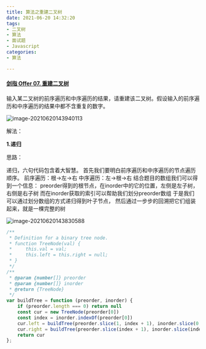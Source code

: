 ```yaml
---
title: 算法之重建二叉树
date: 2021-06-20 14:32:20
tags:
- 二叉树
- 算法
- 面试题
- Javascript
categories:
- 算法

---
```


#### [剑指 Offer 07. 重建二叉树](https://leetcode-cn.com/problems/zhong-jian-er-cha-shu-lcof/)

输入某二叉树的前序遍历和中序遍历的结果，请重建该二叉树。假设输入的前序遍历和中序遍历的结果中都不含重复的数字。

![image-20210620143940113](image-20210620143940113.png)

解法：

**1.递归**

思路：

递归，六句代码包含着大智慧。
首先我们要明白前序遍历和中序遍历的节点遍历顺序。
前序遍历：根->左->右
中序遍历：左->根->右
结合题目的数组我们可以得到一个信息：
preorder得到的根节点，在inorder中的它的位置，左侧是左子树，右侧是右子树
而在inorder获取的索引可以帮助我们划分preorder数组
于是我们可以通过划分数组的方式递归得到叶子节点，
然后通过一步步的回溯把它们组装起来，就是一棵完整的树

![image-20210620143830588](image-20210620143830588.png)

```js
/**
 * Definition for a binary tree node.
 * function TreeNode(val) {
 *     this.val = val;
 *     this.left = this.right = null;
 * }
 */
/**
 * @param {number[]} preorder
 * @param {number[]} inorder
 * @return {TreeNode}
 */
var buildTree = function (preorder, inorder) {
    if (preorder.length === 0) return null
    const cur = new TreeNode(preorder[0])
    const index = inorder.indexOf(preorder[0])
    cur.left = buildTree(preorder.slice(1, index + 1), inorder.slice(0, index))
    cur.right = buildTree(preorder.slice(index + 1), inorder.slice(index + 1))
    return cur
};
```

